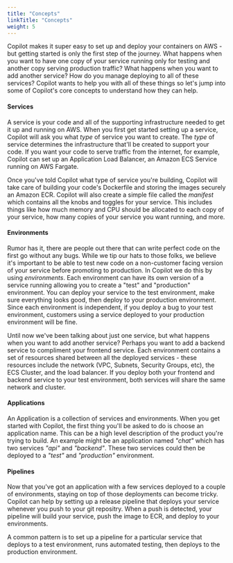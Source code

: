 ```yaml
---
title: "Concepts"
linkTitle: "Concepts"
weight: 5
---
```

Copilot makes it super easy to set up and deploy your containers on AWS - but getting started is only the first step of the journey. What happens when you want to have one copy of your service running only for testing and another copy serving production traffic? What happens when you want to add another service? How do you manage deploying to all of these services? Copilot wants to help you with all of these things so let's jump into some of Copilot's core concepts to understand how they can help.

#### Services

A service is your code and all of the supporting infrastructure needed to get it up and running on AWS. When you first get started setting up a service, Copilot will ask you what _type_ of service you want to create. The _type_ of service determines the infrastructure that'll be created to support your code. If you want your code to serve traffic from the internet, for example, Copilot can set up an Application Load Balancer, an Amazon ECS Service running on AWS Fargate.

Once you've told Copilot what type of service you're building, Copilot will take care of building your code's Dockerfile and storing the images securely an Amazon ECR. Copilot will also create a simple file called the _manifest_ which contains all the knobs and toggles for your service. This includes things like how much memory and CPU should be allocated to each copy of your service, how many copies of your service you want running, and more.


#### Environments

Rumor has it, there are people out there that can write perfect code on the first go without any bugs. While we tip our hats to those folks, we believe it's important to be able to test new code on a non-customer facing version of your service before promoting to production. In Copilot we do this by using _environments_. Each environment can have its own version of a service running allowing you to create a "test" and "production" environment. You can deploy your service to the test environment, make sure everything looks good, then deploy to your production environment. Since each environment is independent, if you deploy a bug to your test environment, customers using a service deployed to your production environment will be fine.

Until now we've been talking about just one service, but what happens when you want to add another service? Perhaps you want to add a backend service to compliment your frontend service. Each environment contains a set of resources shared between all the deployed services - these resources include the network (VPC, Subnets, Security Groups, etc), the ECS Cluster, and the load balancer. If you deploy both your frontend and backend service to your test environment, both services will share the same network and cluster.


#### Applications

An Application is a collection of services and environments. When you get started with Copilot, the first thing you'll be asked to do is choose an application name. This can be a high level description of the product you're trying to build. An example might be an application named _"chat"_ which has two services _"api"_ and _"backend"_. These two services could then be deployed to a _"test"_ and _"production"_ environment.

#### Pipelines

Now that you've got an application with a few services deployed to a couple of environments, staying on top of those deployments can become tricky. Copilot can help by setting up a release pipeline that deploys your service whenever you push to your git repositry. When a push is detected, your pipeline will build your service, push the image to ECR, and deploy to your environments.

A common pattern is to set up a pipeline for a particular service that deploys to a test environment, runs automated testing, then deploys to the production environment.

